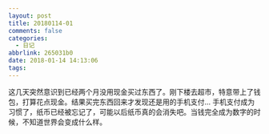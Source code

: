 ```yaml
---
layout: post
title: 20180114-01
comments: false
categories:
  - 日记
abbrlink: 265031b0
date: 2018-01-14 14:13:06
tags:
---
```


这几天突然意识到已经两个月没用现金买过东西了。刚下楼去超市，特意带上了钱包，打算花点现金。结果买完东西回来才发现还是用的手机支付...
手机支付成为习惯了，纸币已经被忘记了，可能以后纸币真的会消失吧。当钱完全成为数字的时候，不知道世界会变成什么样。